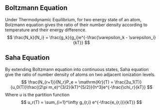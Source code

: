 ## Boltzmann Equation
Under Thermodynamic Equilibrium, for two energy state of an atom, Bolzmann equation gives the ratio of their number density according to temperature and their energy difference.
$$
\frac{N_k}{N_i} = \frac{g_k}{g_i}e^{-\frac{\varepsilon_k - \varepsilon_i}{kT}}
$$
## Saha Equation
By extending Boltzmann equation into continuous states, Saha equation give the ratio of number density of atoms on two adjacent ionization levels.
$$
\frac{N_{r+1}}{N_r}P_e = \mathrm{Kr}(T) = \frac{2u_1(T)}{u_0(T)}\frac{(2\pi m_e)^{3/2}(kT)^{5/2}}{h^3}e^{-\frac{\chi_r}{kT}}
$$
Where $u$ is the partition function
$$
u_r(T) = \sum_{i=1}^\infty g_{r,i} e^{-\frac{e_{r,i}}{kT}}
$$
